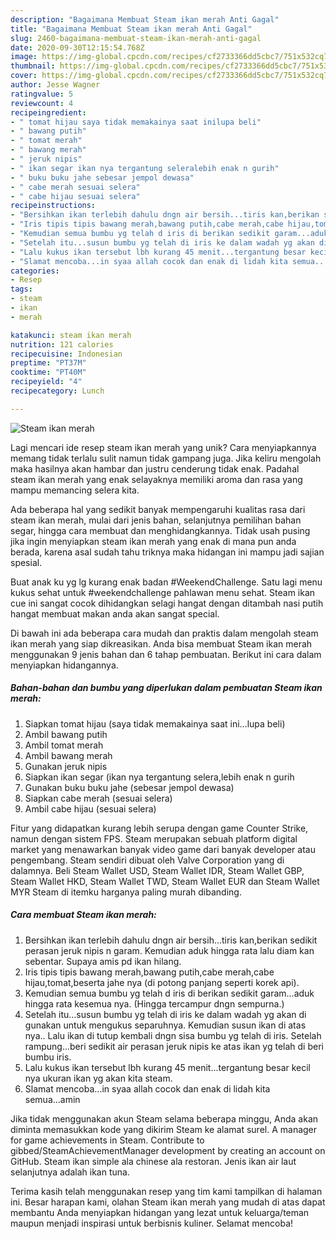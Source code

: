 ```yaml
---
description: "Bagaimana Membuat Steam ikan merah Anti Gagal"
title: "Bagaimana Membuat Steam ikan merah Anti Gagal"
slug: 2460-bagaimana-membuat-steam-ikan-merah-anti-gagal
date: 2020-09-30T12:15:54.768Z
image: https://img-global.cpcdn.com/recipes/cf2733366dd5cbc7/751x532cq70/steam-ikan-merah-foto-resep-utama.jpg
thumbnail: https://img-global.cpcdn.com/recipes/cf2733366dd5cbc7/751x532cq70/steam-ikan-merah-foto-resep-utama.jpg
cover: https://img-global.cpcdn.com/recipes/cf2733366dd5cbc7/751x532cq70/steam-ikan-merah-foto-resep-utama.jpg
author: Jesse Wagner
ratingvalue: 5
reviewcount: 4
recipeingredient:
- " tomat hijau saya tidak memakainya saat inilupa beli"
- " bawang putih"
- " tomat merah"
- " bawang merah"
- " jeruk nipis"
- " ikan segar ikan nya tergantung seleralebih enak n gurih"
- " buku buku jahe sebesar jempol dewasa"
- " cabe merah sesuai selera"
- " cabe hijau sesuai selera"
recipeinstructions:
- "Bersihkan ikan terlebih dahulu dngn air bersih...tiris kan,berikan sedikit perasan jeruk nipis n garam. Kemudian aduk hingga rata lalu diam kan sebentar. Supaya amis pd ikan hilang."
- "Iris tipis tipis bawang merah,bawang putih,cabe merah,cabe hijau,tomat,beserta jahe nya (di potong panjang seperti korek api)."
- "Kemudian semua bumbu yg telah d iris di berikan sedikit garam...aduk hingga rata kesemua nya. (Hingga tercampur dngn sempurna.)"
- "Setelah itu...susun bumbu yg telah di iris ke dalam wadah yg akan di gunakan untuk mengukus separuhnya. Kemudian susun ikan di atas nya.. Lalu ikan di tutup kembali dngn sisa bumbu yg telah di iris. Setelah rampung...beri sedikit air perasan jeruk nipis ke atas ikan yg telah di beri bumbu iris."
- "Lalu kukus ikan tersebut lbh kurang 45 menit...tergantung besar kecil nya ukuran ikan yg akan kita steam."
- "Slamat mencoba...in syaa allah cocok dan enak di lidah kita semua...amin"
categories:
- Resep
tags:
- steam
- ikan
- merah

katakunci: steam ikan merah 
nutrition: 121 calories
recipecuisine: Indonesian
preptime: "PT37M"
cooktime: "PT40M"
recipeyield: "4"
recipecategory: Lunch

---
```



![Steam ikan merah](https://img-global.cpcdn.com/recipes/cf2733366dd5cbc7/751x532cq70/steam-ikan-merah-foto-resep-utama.jpg)

Lagi mencari ide resep steam ikan merah yang unik? Cara menyiapkannya memang tidak terlalu sulit namun tidak gampang juga. Jika keliru mengolah maka hasilnya akan hambar dan justru cenderung tidak enak. Padahal steam ikan merah yang enak selayaknya memiliki aroma dan rasa yang mampu memancing selera kita.

Ada beberapa hal yang sedikit banyak mempengaruhi kualitas rasa dari steam ikan merah, mulai dari jenis bahan, selanjutnya pemilihan bahan segar, hingga cara membuat dan menghidangkannya. Tidak usah pusing jika ingin menyiapkan steam ikan merah yang enak di mana pun anda berada, karena asal sudah tahu triknya maka hidangan ini mampu jadi sajian spesial.

Buat anak ku yg lg kurang enak badan #WeekendChallenge. Satu lagi menu kukus sehat untuk #weekendchallenge pahlawan menu sehat. Steam ikan cue ini sangat cocok dihidangkan selagi hangat dengan ditambah nasi putih hangat membuat makan anda akan sangat special.


Di bawah ini ada beberapa cara mudah dan praktis dalam mengolah steam ikan merah yang siap dikreasikan. Anda bisa membuat Steam ikan merah menggunakan 9 jenis bahan dan 6 tahap pembuatan. Berikut ini cara dalam menyiapkan hidangannya.

<!--inarticleads1-->

##### Bahan-bahan dan bumbu yang diperlukan dalam pembuatan Steam ikan merah:

1. Siapkan  tomat hijau (saya tidak memakainya saat ini...lupa beli)
1. Ambil  bawang putih
1. Ambil  tomat merah
1. Ambil  bawang merah
1. Gunakan  jeruk nipis
1. Siapkan  ikan segar (ikan nya tergantung selera,lebih enak n gurih
1. Gunakan  buku buku jahe (sebesar jempol dewasa)
1. Siapkan  cabe merah (sesuai selera)
1. Ambil  cabe hijau (sesuai selera)


Fitur yang didapatkan kurang lebih serupa dengan game Counter Strike, namun dengan sistem FPS. Steam merupakan sebuah platform digital market yang menawarkan banyak video game dari banyak developer atau pengembang. Steam sendiri dibuat oleh Valve Corporation yang di dalamnya. Beli Steam Wallet USD, Steam Wallet IDR, Steam Wallet GBP, Steam Wallet HKD, Steam Wallet TWD, Steam Wallet EUR dan Steam Wallet MYR Steam di itemku harganya paling murah dibanding. 

<!--inarticleads2-->

##### Cara membuat Steam ikan merah:

1. Bersihkan ikan terlebih dahulu dngn air bersih...tiris kan,berikan sedikit perasan jeruk nipis n garam. Kemudian aduk hingga rata lalu diam kan sebentar. Supaya amis pd ikan hilang.
1. Iris tipis tipis bawang merah,bawang putih,cabe merah,cabe hijau,tomat,beserta jahe nya (di potong panjang seperti korek api).
1. Kemudian semua bumbu yg telah d iris di berikan sedikit garam...aduk hingga rata kesemua nya. (Hingga tercampur dngn sempurna.)
1. Setelah itu...susun bumbu yg telah di iris ke dalam wadah yg akan di gunakan untuk mengukus separuhnya. Kemudian susun ikan di atas nya.. Lalu ikan di tutup kembali dngn sisa bumbu yg telah di iris. Setelah rampung...beri sedikit air perasan jeruk nipis ke atas ikan yg telah di beri bumbu iris.
1. Lalu kukus ikan tersebut lbh kurang 45 menit...tergantung besar kecil nya ukuran ikan yg akan kita steam.
1. Slamat mencoba...in syaa allah cocok dan enak di lidah kita semua...amin


Jika tidak menggunakan akun Steam selama beberapa minggu, Anda akan diminta memasukkan kode yang dikirim Steam ke alamat surel. A manager for game achievements in Steam. Contribute to gibbed/SteamAchievementManager development by creating an account on GitHub. Steam ikan simple ala chinese ala restoran. Jenis ikan air laut selanjutnya adalah ikan tuna. 

Terima kasih telah menggunakan resep yang tim kami tampilkan di halaman ini. Besar harapan kami, olahan Steam ikan merah yang mudah di atas dapat membantu Anda menyiapkan hidangan yang lezat untuk keluarga/teman maupun menjadi inspirasi untuk berbisnis kuliner. Selamat mencoba!
